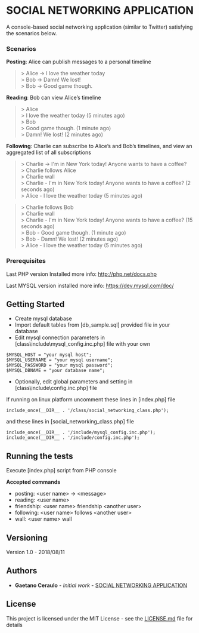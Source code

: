 # SOCIAL NETWORKING APPLICATION

A console-based social networking application (similar to Twitter) satisfying the scenarios below.

### Scenarios

**Posting**: Alice can publish messages to a personal timeline

> \> Alice -> I love the weather today    
> \> Bob -> Damn! We lost!     
> \> Bob -> Good game though.    

**Reading**: Bob can view Alice’s timeline

> \> Alice    
> \> I love the weather today (5 minutes ago)    
> \> Bob    
> \> Good game though. (1 minute ago)     
> \> Damn! We lost! (2 minutes ago)    

**Following**: Charlie can subscribe to Alice’s and Bob’s timelines, and view an aggregated list of all subscriptions

> \> Charlie -> I'm in New York today! Anyone wants to have a coffee?     
> \> Charlie follows Alice    
> \> Charlie wall    
> \> Charlie - I'm in New York today! Anyone wants to have a coffee? (2 seconds ago)    
> \> Alice - I love the weather today (5 minutes ago)    

> \> Charlie follows Bob    
> \> Charlie wall    
> \> Charlie - I'm in New York today! Anyone wants to have a coffee? (15 seconds ago)     
> \> Bob - Good game though. (1 minute ago)     
> \> Bob - Damn! We lost! (2 minutes ago)     
> \> Alice - I love the weather today (5 minutes ago)

### Prerequisites

Last PHP version Installed
more info: http://php.net/docs.php

Last MYSQL version installed
more info: https://dev.mysql.com/doc/

## Getting Started

* Create mysql database
* Import default tables from [db_sample.sql] provided file in your database
* Edit mysql connection parameters in [class\include\mysql_config.inc.php] file with your own

```
$MYSQL_HOST = "your mysql host";
$MYSQL_USERNAME = "your mysql username";
$MYSQL_PASSWORD = "your mysql password";
$MYSQL_DBNAME = "your database name";
```

* Optionally, edit global parameters and setting in [class\include\config.inc.php] file

If running on linux platform uncomment these lines in [index.php] file

```
include_once(__DIR__ . '/class/social_networking_class.php');
```

and these lines in [social_networking_class.php] file

```
include_once(__DIR__ . '/include/mysql_config.inc.php');
include_once(__DIR__ . '/include/config.inc.php');
```

## Running the tests

Execute [index.php] script from PHP console

**Accepted commands**

- posting: \<user name> -> \<message> 
- reading: \<user name> 
- friendship: \<user name> friendship \<another user>
- following: \<user name> follows \<another user> 
- wall: \<user name> wall 

## Versioning

Version 1.0 - 2018/08/11

## Authors

* **Gaetano Ceraulo** - *Initial work* - [SOCIAL NETWORKING APPLICATION](https://github.com/PurpleBooth)

## License

This project is licensed under the MIT License - see the [LICENSE.md](LICENSE.md) file for details
